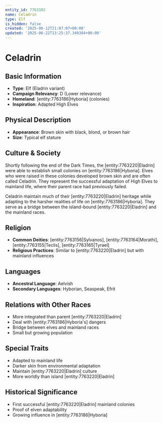 ```yaml
---
entity_id: 7763192
name: Celadrin
type: Elf
is_hidden: false
created: '2025-06-12T21:07:07+00:00'
updated: '2025-06-22T13:25:37.349384+00:00'
---
```


# Celadrin

## Basic Information

- **Type**: Elf (Eladrin variant)
- **Campaign Relevancy**: D (Lower relevance)
- **Homeland**: [entity:7763186|Hyboria] (colonies)
- **Inspiration**: Adapted High Elves

## Physical Description

- **Appearance**: Brown skin with black, blond, or brown hair
- **Size**: Typical elf stature

## Culture & Society

Shortly following the end of the Dark Times, the [entity:7763220|Eladrin] were able to establish small colonies on [entity:7763186|Hyboria]. Elves who were raised in these colonies developed brown skin and are often called Celadrin. They represent the successful adaptation of High Elves to mainland life, where their parent race had previously failed.

Celadrin maintain much of their [entity:7763220|Eladrin] heritage while adapting to the harsher realities of life on [entity:7763186|Hyboria]. They serve as a bridge between the island-bound [entity:7763220|Eladrin] and the mainland races.

## Religion

- **Common Deities**: [entity:7763156|Sylvanos], [entity:7763164|Morathi], [entity:7763155|Teclis], [entity:7763165|Tyrael]
- **Religious Practices**: Similar to [entity:7763220|Eladrin] but with mainland influences

## Languages

- **Ancestral Language**: Aelvish
- **Secondary Languages**: Hyborian, Seaspeak, Efrit

## Relations with Other Races

- More integrated than parent [entity:7763220|Eladrin]
- Deal with [entity:7763186|Hyboria's] dangers
- Bridge between elves and mainland races
- Small but growing population

## Special Traits

- Adapted to mainland life
- Darker skin from environmental adaptation
- Maintain [entity:7763220|Eladrin] culture
- More worldly than island [entity:7763220|Eladrin]

## Historical Significance

- First successful [entity:7763220|Eladrin] mainland colonies
- Proof of elven adaptability
- Growing influence in [entity:7763186|Hyboria]